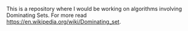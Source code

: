 This is a repository where I would be working on algorithms involving Dominating Sets. For more read https://en.wikipedia.org/wiki/Dominating_set.
